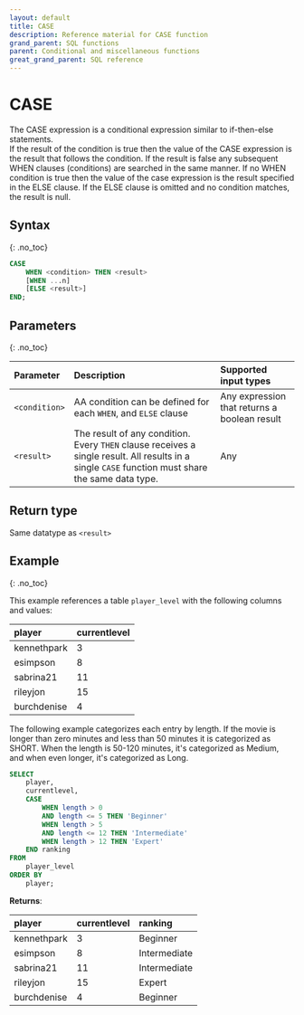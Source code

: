 ```yaml
---
layout: default
title: CASE
description: Reference material for CASE function
grand_parent: SQL functions
parent: Conditional and miscellaneous functions
great_grand_parent: SQL reference
---
```

# CASE

The CASE expression is a conditional expression similar to if-then-else statements.\
If the result of the condition is true then the value of the CASE expression is the result that follows the condition.  If the result is false any subsequent WHEN clauses (conditions) are searched in the same manner.  If no WHEN condition is true then the value of the case expression is the result specified in the ELSE clause.  If the ELSE clause is omitted and no condition matches, the result is null.

## Syntax
{: .no_toc}

```sql
CASE
    WHEN <condition> THEN <result>
    [WHEN ...n]
    [ELSE <result>]
END;
```

## Parameters 
{: .no_toc}

| Parameter     | Description      | Supported input types | 
| :------------- | :-------------------------- | :--------|
| `<condition>` | AA condition can be defined for each `WHEN`, and `ELSE` clause    | Any expression that returns a boolean result | 
| `<result>`    | The result of any condition. Every `THEN` clause receives a single result. All results in a single `CASE` function must share the same data type. | Any |

## Return type 
Same datatype as `<result>`

## Example
{: .no_toc}

This example references a table `player_level` with the following columns and values: 

| player              | currentlevel |
| :-------------------- | :------ |
| kennethpark         | 3   |
| esimpson       | 8     |
| sabrina21 | 11   |
| rileyjon      | 15    |
| burchdenise     | 4    |


The following example categorizes each entry by length. If the movie is longer than zero minutes and less than 50 minutes it is categorized as SHORT. When the length is 50-120 minutes, it's categorized as Medium, and when even longer, it's categorized as Long.

```sql
SELECT
	player,
	currentlevel,
	CASE
		WHEN length > 0
		AND length <= 5 THEN 'Beginner'
		WHEN length > 5
		AND length <= 12 THEN 'Intermediate'
		WHEN length > 12 THEN 'Expert'
	END ranking
FROM
	player_level
ORDER BY
	player;
```

**Returns**:

| player              | currentlevel | ranking | 
| :-------------------- | :------ | :-------|
| kennethpark         | 3   | Beginner | 
| esimpson       | 8     | Intermediate | 
| sabrina21 | 11   | Intermediate |
| rileyjon      | 15    | Expert |
| burchdenise     | 4    | Beginner | 

